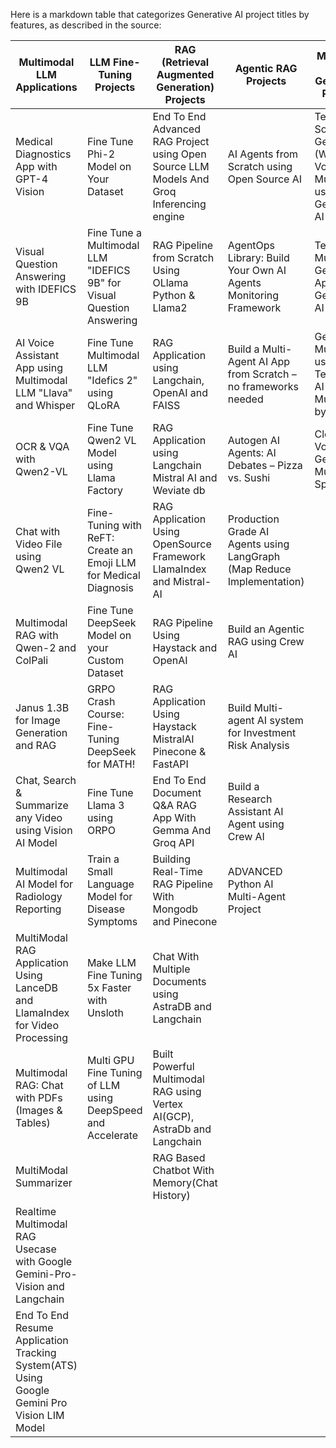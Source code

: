Here is a markdown table that categorizes Generative AI project titles by features, as described in the source:

| **Multimodal LLM Applications** | **LLM Fine-Tuning Projects** | **RAG (Retrieval Augmented Generation) Projects** | **Agentic RAG Projects** | **Music and Audio Generation Projects** |
|-------------------------------|---------------------------|---------------------------------------------|-----------------------|---------------------------------------|
| Medical Diagnostics App with GPT-4 Vision | Fine Tune Phi-2 Model on Your Dataset | End To End Advanced RAG Project using Open Source LLM Models And Groq Inferencing engine | AI Agents from Scratch using Open Source AI | Text to Song Generation (With Vocals + Music) App using Generative AI |
| Visual Question Answering with IDEFICS 9B | Fine Tune a Multimodal LLM "IDEFICS 9B" for Visual Question Answering | RAG Pipeline from Scratch Using OLlama Python & Llama2 | AgentOps Library: Build Your Own AI Agents Monitoring Framework | Text to Music Generation App using Generative AI |
| AI Voice Assistant App using Multimodal LLM "Llava" and Whisper | Fine Tune Multimodal LLM "Idefics 2" using QLoRA | RAG Application using Langchain, OpenAI and FAISS | Build a Multi-Agent AI App from Scratch – no frameworks needed | Generate Music using Text2Music AI Model MusicGen by Meta AI |
| OCR & VQA with Qwen2-VL | Fine Tune Qwen2 VL Model using Llama Factory | RAG Application using Langchain Mistral AI and Weviate db | Autogen AI Agents: AI Debates – Pizza vs. Sushi | Clone Any Voice to Generate Music and Speech |
| Chat with Video File using Qwen2 VL | Fine-Tuning with ReFT: Create an Emoji LLM for Medical Diagnosis | RAG Application Using OpenSource Framework LlamaIndex and Mistral-AI | Production Grade AI Agents using LangGraph (Map Reduce Implementation) |  |
| Multimodal RAG with Qwen-2 and ColPali | Fine Tune DeepSeek Model on your Custom Dataset | RAG Pipeline Using Haystack and OpenAI | Build an Agentic RAG using Crew AI |  |
| Janus 1.3B for Image Generation and RAG | GRPO Crash Course: Fine-Tuning DeepSeek for MATH! | RAG Application Using Haystack MistralAI Pinecone & FastAPI | Build Multi-agent AI system for Investment Risk Analysis |  |
| Chat, Search & Summarize any Video using Vision AI Model | Fine Tune Llama 3 using ORPO | End To End Document Q&A RAG App With Gemma And Groq API | Build a Research Assistant AI Agent using Crew AI |  |
| Multimodal AI Model for Radiology Reporting | Train a Small Language Model for Disease Symptoms | Building Real-Time RAG Pipeline With Mongodb and Pinecone | ADVANCED Python AI Multi-Agent Project |  |
| MultiModal RAG Application Using LanceDB and LlamaIndex for Video Processing | Make LLM Fine Tuning 5x Faster with Unsloth | Chat With Multiple Documents using AstraDB and Langchain |  |  |
| Multimodal RAG: Chat with PDFs (Images & Tables) | Multi GPU Fine Tuning of LLM using DeepSpeed and Accelerate | Built Powerful Multimodal RAG using Vertex AI(GCP), AstraDb and Langchain |  |  |
| MultiModal Summarizer |  | RAG Based Chatbot With Memory(Chat History) |  |  |
| Realtime Multimodal RAG Usecase with Google Gemini-Pro-Vision and Langchain |  |  |  |  |
| End To End Resume Application Tracking System(ATS) Using Google Gemini Pro Vision LIM Model |  |  |  |  |

